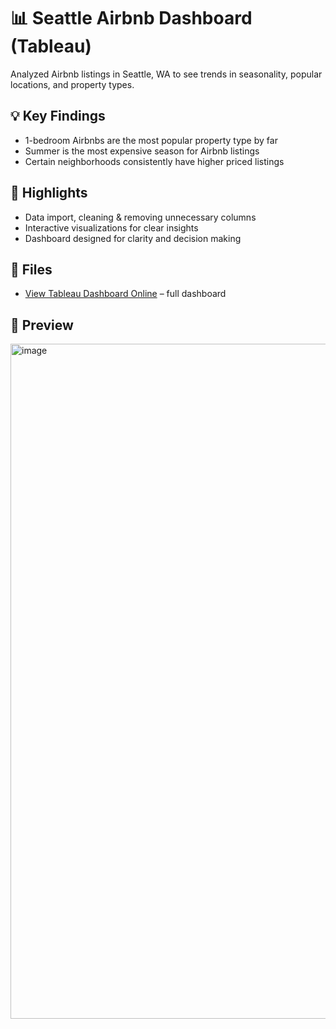 # 📊 Seattle Airbnb Dashboard (Tableau)

Analyzed Airbnb listings in Seattle, WA to see trends in seasonality, popular locations, and property types.

## 💡 Key Findings
- 1-bedroom Airbnbs are the most popular property type by far  
- Summer is the most expensive season for Airbnb listings  
- Certain neighborhoods consistently have higher priced listings  

## 🔑 Highlights
- Data import, cleaning & removing unnecessary columns  
- Interactive visualizations for clear insights  
- Dashboard designed for clarity and decision making



## 📂 Files
- [View Tableau Dashboard Online](https://public.tableau.com/app/profile/izzat.shuhratov/viz/AirBnBFullProject_17566649471650/Dashboard1) – full dashboard


## 👀 Preview
<img width="1920" height="1080" alt="image" src="https://github.com/user-attachments/assets/ba1b5150-967e-411c-9044-ccf9cbd8f8b4" />
 
